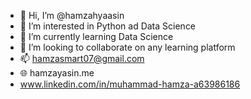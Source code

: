 - 👋 Hi, I’m @hamzahyaasin
- 👀 I’m interested in Python ad Data Science
- 🌱 I’m currently learning Data Science
- 💞️ I’m looking to collaborate on any learning platform
- 📫 hamzasmart07@gmail.com
- 🌐 hamzayasin.me
- www.linkedin.com/in/muhammad-hamza-a63986186
<!---
hamzahyaasin/hamzahyaasin is a ✨ special ✨ repository because its `README.md` (this file) appears on your GitHub profile.
You can click the Preview link to take a look at your changes.
--->
